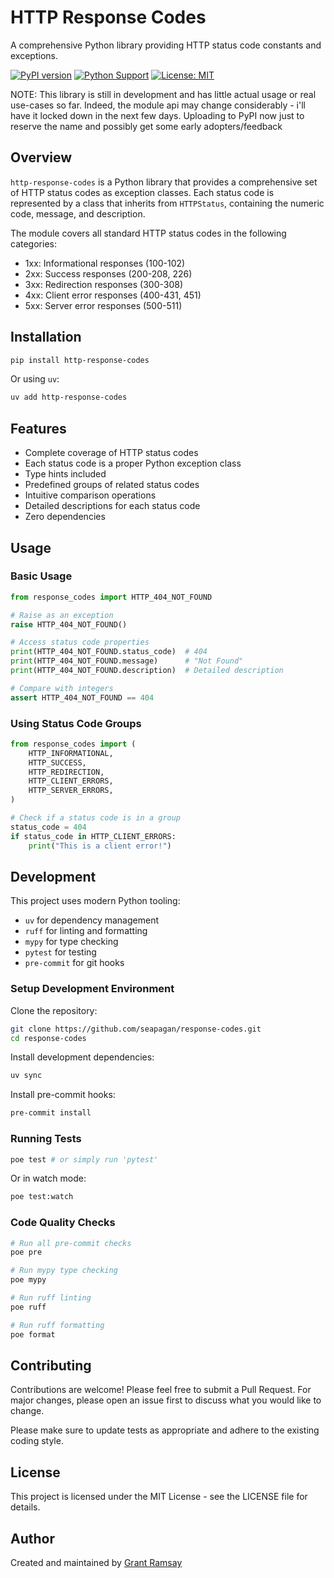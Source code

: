 # HTTP Response Codes

A comprehensive Python library providing HTTP status code constants and exceptions.

[![PyPI version](https://badge.fury.io/py/http-response-codes.svg)](https://badge.fury.io/py/http-response-codes)
[![Python Support](https://img.shields.io/pypi/pyversions/http-response-codes.svg)](https://pypi.org/project/http-response-codes/)
[![License: MIT](https://img.shields.io/badge/License-MIT-yellow.svg)](https://opensource.org/licenses/MIT)

NOTE: This library is still in development and has little actual usage or real
use-cases so far. Indeed, the module api may change considerably - i'll have it
locked down in the next few days. Uploading to PyPI now just to reserve the name
and possibly get some early adopters/feedback

## Overview

`http-response-codes` is a Python library that provides a comprehensive set of
HTTP status codes as exception classes. Each status code is represented by a
class that inherits from `HTTPStatus`, containing the numeric code, message, and
description.

The module covers all standard HTTP status codes in the following categories:

- 1xx: Informational responses (100-102)
- 2xx: Success responses (200-208, 226)
- 3xx: Redirection responses (300-308)
- 4xx: Client error responses (400-431, 451)
- 5xx: Server error responses (500-511)

## Installation

```bash
pip install http-response-codes
```

Or using `uv`:

```bash
uv add http-response-codes
```

## Features

- Complete coverage of HTTP status codes
- Each status code is a proper Python exception class
- Type hints included
- Predefined groups of related status codes
- Intuitive comparison operations
- Detailed descriptions for each status code
- Zero dependencies

## Usage

### Basic Usage

```python
from response_codes import HTTP_404_NOT_FOUND

# Raise as an exception
raise HTTP_404_NOT_FOUND()

# Access status code properties
print(HTTP_404_NOT_FOUND.status_code)  # 404
print(HTTP_404_NOT_FOUND.message)      # "Not Found"
print(HTTP_404_NOT_FOUND.description)  # Detailed description

# Compare with integers
assert HTTP_404_NOT_FOUND == 404
```

### Using Status Code Groups

```python
from response_codes import (
    HTTP_INFORMATIONAL,
    HTTP_SUCCESS,
    HTTP_REDIRECTION,
    HTTP_CLIENT_ERRORS,
    HTTP_SERVER_ERRORS,
)

# Check if a status code is in a group
status_code = 404
if status_code in HTTP_CLIENT_ERRORS:
    print("This is a client error!")
```

## Development

This project uses modern Python tooling:

- `uv` for dependency management
- `ruff` for linting and formatting
- `mypy` for type checking
- `pytest` for testing
- `pre-commit` for git hooks

### Setup Development Environment

Clone the repository:

```bash
git clone https://github.com/seapagan/response-codes.git
cd response-codes
```

Install development dependencies:

```bash
uv sync
```

Install pre-commit hooks:

```bash
pre-commit install
```

### Running Tests

```bash
poe test # or simply run 'pytest'
```

Or in watch mode:

```bash
poe test:watch
```

### Code Quality Checks

```bash
# Run all pre-commit checks
poe pre

# Run mypy type checking
poe mypy

# Run ruff linting
poe ruff

# Run ruff formatting
poe format
```

## Contributing

Contributions are welcome! Please feel free to submit a Pull Request. For major changes, please open an issue first to discuss what you would like to change.

Please make sure to update tests as appropriate and adhere to the existing coding style.

## License

This project is licensed under the MIT License - see the LICENSE file for details.

## Author

Created and maintained by [Grant Ramsay](https://github.com/seapagan)
